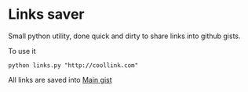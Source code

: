 # Links saver

Small python utility, done quick and dirty to share links into github gists.

To use it
```
python links.py "http://coollink.com"
```

All links are saved into 
[Main gist](https://gist.github.com/fcofdez/45879bad62b9a7bd9f62)
